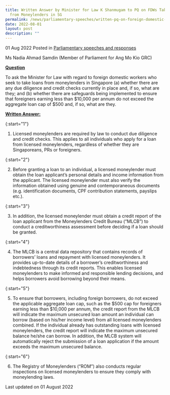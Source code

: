 ```yaml
---
title: Written Answer by Minister for Law K Shanmugam to PQ on FDWs Taking Loans
  from Moneylenders in SG
permalink: /news/parliamentary-speeches/written-pq-on-foreign-domestic-workers-taking-loans-moneylenders-sg
date: 2022-08-01
layout: post
description: ""
---
```

01 Aug 2022 Posted in [Parliamentary speeches and responses](/news/parliamentary-speeches)

Ms Nadia Ahmad Samdin (Member of Parliament for Ang Mo Kio GRC)
  
**<b><u>Question</u></b>** 

To ask the Minister for Law with regard to foreign domestic workers who seek to take loans from moneylenders in Singapore (a) whether there are any due diligence and credit checks currently in place and, if so, what are they; and (b) whether there are safeguards being implemented to ensure that foreigners earning less than $10,000 per annum do not exceed the aggregate loan cap of $500 and, if so, what are they.

<b><u>Written Answer:</u></b> 

{:start="1"}

1. Licensed moneylenders are required by law to conduct due diligence and credit checks. This applies to all individuals who apply for a loan from licensed moneylenders, regardless of whether they are Singaporeans, PRs or foreigners.

{:start="2"}

2. Before granting a loan to an individual, a licensed moneylender must obtain the loan applicant’s personal details and income information from the applicant. The licensed moneylender must also verify the information obtained using genuine and contemporaneous documents (e.g. identification documents, CPF contribution statements, payslips etc.).

{:start="3"}

3. In addition, the licensed moneylender must obtain a credit report of the loan applicant from the Moneylenders Credit Bureau (“MLCB”) to conduct a creditworthiness assessment before deciding if a loan should be granted.

{:start="4"}

4. The MLCB is a central data repository that contains records of borrowers’ loans and repayment with licensed moneylenders. It provides up-to-date details of a borrower’s creditworthiness and indebtedness through its credit reports. This enables licensed moneylenders to make informed and responsible lending decisions, and helps borrowers avoid borrowing beyond their means.

{:start="5"}

5. To ensure that borrowers, including foreign borrowers, do not exceed the applicable aggregate loan cap, such as the $500 cap for foreigners earning less than $10,000 per annum, the credit report from the MLCB will indicate the maximum unsecured loan amount an individual can borrow (based on his/her income level) from all licensed moneylenders combined. If the individual already has outstanding loans with licensed moneylenders, the credit report will indicate the maximum unsecured balance he/she can borrow. In addition, the MLCB system will automatically reject the submission of a loan application if the amount exceeds the maximum unsecured balance.

{:start="6"}

6. The Registry of Moneylenders (“ROM”) also conducts regular inspections on licensed moneylenders to ensure they comply with moneylending laws.

<p class="right-side-updated">Last updated on 01 August 2022</p>

